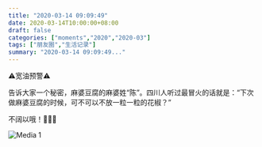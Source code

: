 ```yaml
---
title: "2020-03-14 09:09:49"
date: 2020-03-14T10:00:00+08:00
draft: false
categories: ["moments","2020","2020-03"]
tags: ["朋友圈","生活记录"]
summary: "2020-03-14 09:09:49..."
---
```


⚠️宽油预警⚠️

告诉大家一个秘密，麻婆豆腐的麻婆姓“陈”。四川人听过最冒火的话就是：“下次做麻婆豆腐的时候，可不可以不放一粒一粒的花椒？”

不阔以哦！🙅🏻‍♀️

![Media 1](/Moments/photos/2020-03-14/202003140909490.jpg)

